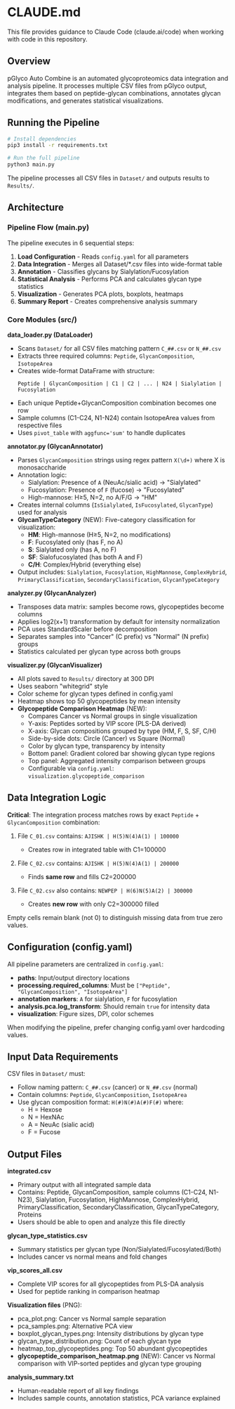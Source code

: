 # CLAUDE.md

This file provides guidance to Claude Code (claude.ai/code) when working with code in this repository.

## Overview

pGlyco Auto Combine is an automated glycoproteomics data integration and analysis pipeline. It processes multiple CSV files from pGlyco output, integrates them based on peptide-glycan combinations, annotates glycan modifications, and generates statistical visualizations.

## Running the Pipeline

```bash
# Install dependencies
pip3 install -r requirements.txt

# Run the full pipeline
python3 main.py
```

The pipeline processes all CSV files in `Dataset/` and outputs results to `Results/`.

## Architecture

### Pipeline Flow (main.py)

The pipeline executes in 6 sequential steps:

1. **Load Configuration** - Reads `config.yaml` for all parameters
2. **Data Integration** - Merges all Dataset/*.csv files into wide-format table
3. **Annotation** - Classifies glycans by Sialylation/Fucosylation
4. **Statistical Analysis** - Performs PCA and calculates glycan type statistics
5. **Visualization** - Generates PCA plots, boxplots, heatmaps
6. **Summary Report** - Creates comprehensive analysis summary

### Core Modules (src/)

**data_loader.py (DataLoader)**
- Scans `Dataset/` for all CSV files matching pattern `C_##.csv` or `N_##.csv`
- Extracts three required columns: `Peptide`, `GlycanComposition`, `IsotopeArea`
- Creates wide-format DataFrame with structure:
  ```
  Peptide | GlycanComposition | C1 | C2 | ... | N24 | Sialylation | Fucosylation
  ```
- Each unique Peptide+GlycanComposition combination becomes one row
- Sample columns (C1-C24, N1-N24) contain IsotopeArea values from respective files
- Uses `pivot_table` with `aggfunc='sum'` to handle duplicates

**annotator.py (GlycanAnnotator)**
- Parses `GlycanComposition` strings using regex pattern `X(\d+)` where X is monosaccharide
- Annotation logic:
  - Sialylation: Presence of `A` (NeuAc/sialic acid) → "Sialylated"
  - Fucosylation: Presence of `F` (fucose) → "Fucosylated"
  - High-mannose: H≥5, N=2, no A/F/G → "HM"
- Creates internal columns (`IsSialylated`, `IsFucosylated`, `GlycanType`) used for analysis
- **GlycanTypeCategory** (NEW): Five-category classification for visualization:
  - **HM**: High-mannose (H≥5, N=2, no modifications)
  - **F**: Fucosylated only (has F, no A)
  - **S**: Sialylated only (has A, no F)
  - **SF**: Sialofucosylated (has both A and F)
  - **C/H**: Complex/Hybrid (everything else)
- Output includes: `Sialylation`, `Fucosylation`, `HighMannose`, `ComplexHybrid`, `PrimaryClassification`, `SecondaryClassification`, `GlycanTypeCategory`

**analyzer.py (GlycanAnalyzer)**
- Transposes data matrix: samples become rows, glycopeptides become columns
- Applies log2(x+1) transformation by default for intensity normalization
- PCA uses StandardScaler before decomposition
- Separates samples into "Cancer" (C prefix) vs "Normal" (N prefix) groups
- Statistics calculated per glycan type across both groups

**visualizer.py (GlycanVisualizer)**
- All plots saved to `Results/` directory at 300 DPI
- Uses seaborn "whitegrid" style
- Color scheme for glycan types defined in config.yaml
- Heatmap shows top 50 glycopeptides by mean intensity
- **Glycopeptide Comparison Heatmap** (NEW):
  - Compares Cancer vs Normal groups in single visualization
  - Y-axis: Peptides sorted by VIP score (PLS-DA derived)
  - X-axis: Glycan compositions grouped by type (HM, F, S, SF, C/H)
  - Side-by-side dots: Circle (Cancer) vs Square (Normal)
  - Color by glycan type, transparency by intensity
  - Bottom panel: Gradient colored bar showing glycan type regions
  - Top panel: Aggregated intensity comparison between groups
  - Configurable via `config.yaml`: `visualization.glycopeptide_comparison`

## Data Integration Logic

**Critical**: The integration process matches rows by exact `Peptide` + `GlycanComposition` combination:

1. File `C_01.csv` contains: `AJISHK | H(5)N(4)A(1) | 100000`
   - Creates row in integrated table with C1=100000

2. File `C_02.csv` contains: `AJISHK | H(5)N(4)A(1) | 200000`
   - Finds **same row** and fills C2=200000

3. File `C_02.csv` also contains: `NEWPEP | H(6)N(5)A(2) | 300000`
   - Creates **new row** with only C2=300000 filled

Empty cells remain blank (not 0) to distinguish missing data from true zero values.

## Configuration (config.yaml)

All pipeline parameters are centralized in `config.yaml`:

- **paths**: Input/output directory locations
- **processing.required_columns**: Must be `["Peptide", "GlycanComposition", "IsotopeArea"]`
- **annotation markers**: `A` for sialylation, `F` for fucosylation
- **analysis.pca.log_transform**: Should remain `true` for intensity data
- **visualization**: Figure sizes, DPI, color schemes

When modifying the pipeline, prefer changing config.yaml over hardcoding values.

## Input Data Requirements

CSV files in `Dataset/` must:
- Follow naming pattern: `C_##.csv` (cancer) or `N_##.csv` (normal)
- Contain columns: `Peptide`, `GlycanComposition`, `IsotopeArea`
- Use glycan composition format: `H(#)N(#)A(#)F(#)` where:
  - H = Hexose
  - N = HexNAc
  - A = NeuAc (sialic acid)
  - F = Fucose

## Output Files

**integrated.csv**
- Primary output with all integrated sample data
- Contains: Peptide, GlycanComposition, sample columns (C1-C24, N1-N23), Sialylation, Fucosylation, HighMannose, ComplexHybrid, PrimaryClassification, SecondaryClassification, GlycanTypeCategory, Proteins
- Users should be able to open and analyze this file directly

**glycan_type_statistics.csv**
- Summary statistics per glycan type (Non/Sialylated/Fucosylated/Both)
- Includes cancer vs normal means and fold changes

**vip_scores_all.csv**
- Complete VIP scores for all glycopeptides from PLS-DA analysis
- Used for peptide ranking in comparison heatmap

**Visualization files** (PNG):
- pca_plot.png: Cancer vs Normal sample separation
- pca_samples.png: Alternative PCA view
- boxplot_glycan_types.png: Intensity distributions by glycan type
- glycan_type_distribution.png: Count of each glycan type
- heatmap_top_glycopeptides.png: Top 50 abundant glycopeptides
- **glycopeptide_comparison_heatmap.png** (NEW): Cancer vs Normal comparison with VIP-sorted peptides and glycan type grouping

**analysis_summary.txt**
- Human-readable report of all key findings
- Includes sample counts, annotation statistics, PCA variance explained
